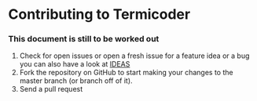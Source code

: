 # Contributing to Termicoder

### This document is still to be worked out

1. Check for open issues or open a fresh issue for a feature idea or a bug you can also have a look at [IDEAS](ideas.md)
2. Fork the repository on GitHub to start making your changes to the master branch (or branch off of it).
3. Send a pull request 

